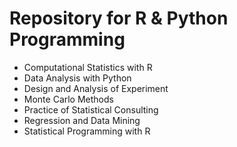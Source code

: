 # Repository for R & Python Programming 

- Computational Statistics with R
- Data Analysis with Python
- Design and Analysis of Experiment
- Monte Carlo Methods
- Practice of Statistical Consulting
- Regression and Data Mining
- Statistical Programming with R
